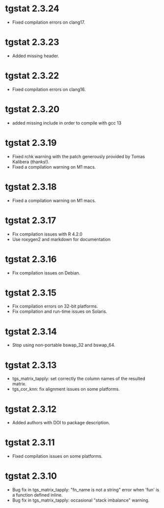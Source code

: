 # tgstat 2.3.24

* Fixed compilation errors on clang17.

# tgstat 2.3.23

* Added missing <memory> header. 

# tgstat 2.3.22

* Fixed compilation errors on clang16.

# tgstat 2.3.20

* added missing <cstdint> include in order to compile with gcc 13

# tgstat 2.3.19 

* Fixed rchk warning with the patch generously provided by Tomas Kalibera (thanks!).
* Fixed a compilation warning on M1 macs.

# tgstat 2.3.18 

* Fixed a compilation warning on M1 macs. 

# tgstat 2.3.17

- Fix compilation issues with R 4.2.0
- Use roxygen2 and markdown for documentation

# tgstat 2.3.16

- Fix compilation issues on Debian.

# tgstat 2.3.15

- Fix compilation errors on 32-bit platforms.
- Fix compilation and run-time issues on Solaris.

# tgstat 2.3.14

- Stop using non-portable bswap_32 and bswap_64.

# tgstat 2.3.13

- tgs_matrix_tapply: set correctly the column names of the resulted matrix.
- tgs_cor_knn: fix alignment issues on some platforms.

# tgstat 2.3.12

- Added authors with DOI to package description.

# tgstat 2.3.11

- Fixed compilation issues on some platforms.

# tgstat 2.3.10

- Bug fix in tgs_matrix_tapply: "fn_name is not a string" error when 'fun' is a function
defined inline.
- Bug fix in tgs_matrix_tapply: occasional "stack imbalance" warning.
